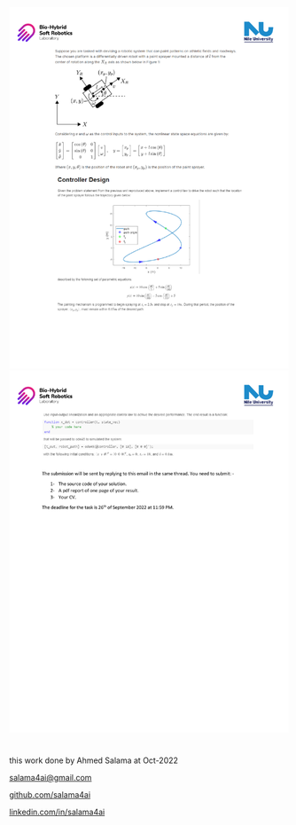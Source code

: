 ![Screenshot](rpa1.png)
![Screenshot](rpa2.png)

#
this work done by Ahmed Salama at Oct-2022

salama4ai@gmail.com

[github.com/salama4ai](https://www.github.com/salama4ai/)

[linkedin.com/in/salama4ai](https://www.linkedin.com/in/salama4ai/)
